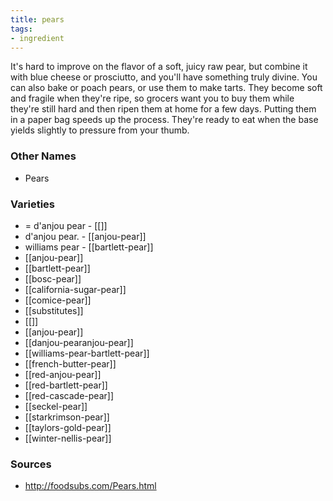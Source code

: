 ```yaml
---
title: pears
tags:
- ingredient
---
```

It's hard to improve on the flavor of a soft, juicy raw pear, but combine it with blue cheese or prosciutto, and you'll have something truly divine. You can also bake or poach pears, or use them to make tarts. They become soft and fragile when they're ripe, so grocers want you to buy them while they're still hard and then ripen them at home for a few days. Putting them in a paper bag speeds up the process. They're ready to eat when the base yields slightly to pressure from your thumb.

### Other Names

* Pears

### Varieties

* = d'anjou pear - [[]]
* d'anjou pear. - [[anjou-pear]]
* williams pear - [[bartlett-pear]]
* [[anjou-pear]]
* [[bartlett-pear]]
* [[bosc-pear]]
* [[california-sugar-pear]]
* [[comice-pear]]
* [[substitutes]]
* [[]]
* [[anjou-pear]]
* [[danjou-pearanjou-pear]]
* [[williams-pear-bartlett-pear]]
* [[french-butter-pear]]
* [[red-anjou-pear]]
* [[red-bartlett-pear]]
* [[red-cascade-pear]]
* [[seckel-pear]]
* [[starkrimson-pear]]
* [[taylors-gold-pear]]
* [[winter-nellis-pear]]

### Sources
* http://foodsubs.com/Pears.html
